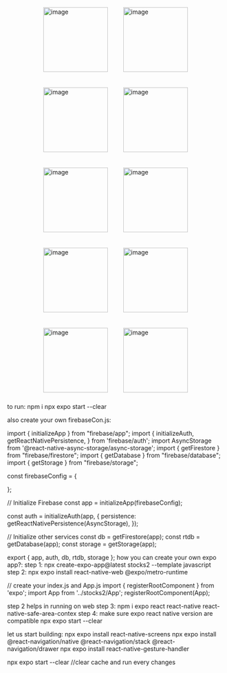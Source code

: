 <div style="display: flex; flex-wrap: wrap; gap: 16px; justify-content: center; align-items: center;">
  <img width="150" style="margin:10px" alt="image" src="https://github.com/user-attachments/assets/0e807706-3c1d-4af5-a0aa-0d2b9ccc1863" />
  <img width="150" style="margin:10px" alt="image" src="https://github.com/user-attachments/assets/7025235a-a614-4d7c-8c37-45b6d3abd654" />
  <img width="150" style="margin:10px" alt="image" src="https://github.com/user-attachments/assets/2ad44cd9-dec6-4e54-8537-ddb710faf7ce" />
  <img width="150" style="margin:10px" alt="image" src="https://github.com/user-attachments/assets/041098dd-529e-40e1-85de-b75a5820acb1" />
  <img width="150" style="margin:10px" alt="image" src="https://github.com/user-attachments/assets/c5e07e51-47d8-4908-aa66-2ab0b14c1fc5" />
  <img width="150" style="margin:10px" alt="image" src="https://github.com/user-attachments/assets/f13c1446-5de2-4510-a04d-af599cb73256" />
  <img width="150" style="margin:10px" alt="image" src="https://github.com/user-attachments/assets/f162a8d1-fb3b-4978-a390-644b0368eb67" />
  <img width="150" style="margin:10px" alt="image" src="https://github.com/user-attachments/assets/8a86de16-030b-4cda-99b3-7e10c749e580" />
  <img width="150" style="margin:10px" alt="image" src="https://github.com/user-attachments/assets/a6317e0c-6923-4606-b410-e9907d9b3bd3" />
  <img width="150" style="margin:10px" alt="image" src="https://github.com/user-attachments/assets/8616d063-55df-498b-91b1-c725f67d64d7" />
</div>



to run:
npm i
npx expo start --clear




also create your own firebaseCon.js:


import { initializeApp } from "firebase/app";
import {
 initializeAuth,
 getReactNativePersistence,
} from 'firebase/auth';
import AsyncStorage from '@react-native-async-storage/async-storage';
import { getFirestore } from "firebase/firestore";
import { getDatabase } from "firebase/database";
import { getStorage } from "firebase/storage";

const firebaseConfig = {

};

// Initialize Firebase
const app = initializeApp(firebaseConfig);

const auth = initializeAuth(app, {
 persistence: getReactNativePersistence(AsyncStorage),
});

// Initialize other services
const db = getFirestore(app);
const rtdb = getDatabase(app);
const storage = getStorage(app);

export { app, auth, db, rtdb, storage };
how you can create your own expo app?:
step 1: npx create-expo-app@latest stocks2 --template javascript 
step 2: npx expo install react-native-web @expo/metro-runtime   

// create your index.js and App.js 
import { registerRootComponent } from 'expo';
import App from '../stocks2/App';
registerRootComponent(App);



step 2 helps in running on web
step 3: npm i expo react react-native react-native-safe-area-contex
step 4: make sure expo react native version are compatible
npx expo start --clear

let us start building:
npx expo install react-native-screens
npx expo install @react-navigation/native @react-navigation/stack @react-navigation/drawer
npx expo install react-native-gesture-handler

 npx expo start --clear //clear cache and run every changes

